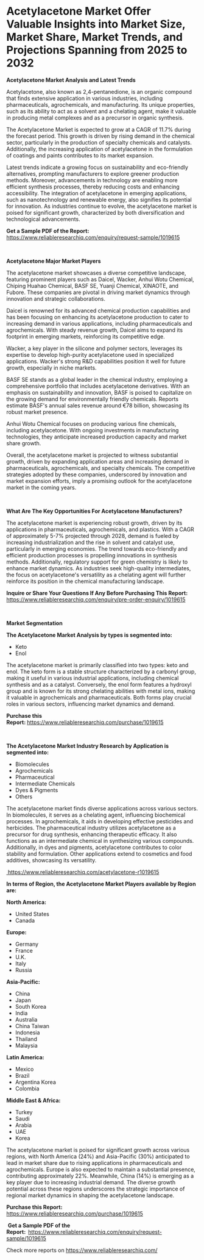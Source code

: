 <p><h1>Acetylacetone Market Offer Valuable Insights into Market Size, Market Share, Market Trends, and Projections Spanning from 2025 to 2032</h1></p><p><strong>Acetylacetone Market Analysis and Latest Trends</strong></p>
<p><p>Acetylacetone, also known as 2,4-pentanedione, is an organic compound that finds extensive application in various industries, including pharmaceuticals, agrochemicals, and manufacturing. Its unique properties, such as its ability to act as a solvent and a chelating agent, make it valuable in producing metal complexes and as a precursor in organic synthesis.</p><p>The Acetylacetone Market is expected to grow at a CAGR of 11.7% during the forecast period. This growth is driven by rising demand in the chemical sector, particularly in the production of specialty chemicals and catalysts. Additionally, the increasing application of acetylacetone in the formulation of coatings and paints contributes to its market expansion. </p><p>Latest trends indicate a growing focus on sustainability and eco-friendly alternatives, prompting manufacturers to explore greener production methods. Moreover, advancements in technology are enabling more efficient synthesis processes, thereby reducing costs and enhancing accessibility. The integration of acetylacetone in emerging applications, such as nanotechnology and renewable energy, also signifies its potential for innovation. As industries continue to evolve, the acetylacetone market is poised for significant growth, characterized by both diversification and technological advancements.</p></p>
<p><strong>Get a Sample PDF of the Report:&nbsp;</strong> <a href="https://www.reliableresearchiq.com/enquiry/request-sample/1019615?utm_campaign=121&utm_medium=2&utm_source=Github&utm_content=ia&utm_term=30012025&utm_id=acetylacetone">https://www.reliableresearchiq.com/enquiry/request-sample/1019615</a></p>
<p>&nbsp;</p>
<p><strong>Acetylacetone Major Market Players</strong></p>
<p><p>The acetylacetone market showcases a diverse competitive landscape, featuring prominent players such as Daicel, Wacker, Anhui Wotu Chemical, Chiping Huahao Chemical, BASF SE, Yuanji Chemical, XINAOTE, and Fubore. These companies are pivotal in driving market dynamics through innovation and strategic collaborations.</p><p>Daicel is renowned for its advanced chemical production capabilities and has been focusing on enhancing its acetylacetone production to cater to increasing demand in various applications, including pharmaceuticals and agrochemicals. With steady revenue growth, Daicel aims to expand its footprint in emerging markets, reinforcing its competitive edge.</p><p>Wacker, a key player in the silicone and polymer sectors, leverages its expertise to develop high-purity acetylacetone used in specialized applications. Wacker's strong R&D capabilities position it well for future growth, especially in niche markets.</p><p>BASF SE stands as a global leader in the chemical industry, employing a comprehensive portfolio that includes acetylacetone derivatives. With an emphasis on sustainability and innovation, BASF is poised to capitalize on the growing demand for environmentally friendly chemicals. Reports estimate BASF's annual sales revenue around €78 billion, showcasing its robust market presence.</p><p>Anhui Wotu Chemical focuses on producing various fine chemicals, including acetylacetone. With ongoing investments in manufacturing technologies, they anticipate increased production capacity and market share growth.</p><p>Overall, the acetylacetone market is projected to witness substantial growth, driven by expanding application areas and increasing demand in pharmaceuticals, agrochemicals, and specialty chemicals. The competitive strategies adopted by these companies, underscored by innovation and market expansion efforts, imply a promising outlook for the acetylacetone market in the coming years.</p></p>
<p>&nbsp;</p>
<p><strong>What Are The Key Opportunities For Acetylacetone Manufacturers?</strong></p>
<p><p>The acetylacetone market is experiencing robust growth, driven by its applications in pharmaceuticals, agrochemicals, and plastics. With a CAGR of approximately 5-7% projected through 2028, demand is fueled by increasing industrialization and the rise in solvent and catalyst use, particularly in emerging economies. The trend towards eco-friendly and efficient production processes is propelling innovations in synthesis methods. Additionally, regulatory support for green chemistry is likely to enhance market dynamics. As industries seek high-quality intermediates, the focus on acetylacetone's versatility as a chelating agent will further reinforce its position in the chemical manufacturing landscape.</p></p>
<p><strong>Inquire or Share Your Questions If Any Before Purchasing This Report:</strong> <a href="https://www.reliableresearchiq.com/enquiry/pre-order-enquiry/1019615?utm_campaign=121&utm_medium=2&utm_source=Github&utm_content=ia&utm_term=30012025&utm_id=acetylacetone">https://www.reliableresearchiq.com/enquiry/pre-order-enquiry/1019615</a></p>
<p>&nbsp;</p>
<p><strong>Market Segmentation</strong></p>
<p><strong>The Acetylacetone Market Analysis by types is segmented into:</strong></p>
<p><ul><li>Keto</li><li>Enol</li></ul></p>
<p><p>The acetylacetone market is primarily classified into two types: keto and enol. The keto form is a stable structure characterized by a carbonyl group, making it useful in various industrial applications, including chemical synthesis and as a catalyst. Conversely, the enol form features a hydroxyl group and is known for its strong chelating abilities with metal ions, making it valuable in agrochemicals and pharmaceuticals. Both forms play crucial roles in various sectors, influencing market dynamics and demand.</p></p>
<p><strong>Purchase this Report:&nbsp;</strong><a href="https://www.reliableresearchiq.com/purchase/1019615?utm_campaign=121&utm_medium=2&utm_source=Github&utm_content=ia&utm_term=30012025&utm_id=acetylacetone">https://www.reliableresearchiq.com/purchase/1019615</a></p>
<p>&nbsp;</p>
<p><strong>The Acetylacetone Market Industry Research by Application is segmented into:</strong></p>
<p><ul><li>Biomolecules</li><li>Agrochemicals</li><li>Pharmaceutical</li><li>Intermediate Chemicals</li><li>Dyes & Pigments</li><li>Others</li></ul></p>
<p><p>The acetylacetone market finds diverse applications across various sectors. In biomolecules, it serves as a chelating agent, influencing biochemical processes. In agrochemicals, it aids in developing effective pesticides and herbicides. The pharmaceutical industry utilizes acetylacetone as a precursor for drug synthesis, enhancing therapeutic efficacy. It also functions as an intermediate chemical in synthesizing various compounds. Additionally, in dyes and pigments, acetylacetone contributes to color stability and formulation. Other applications extend to cosmetics and food additives, showcasing its versatility.</p></p>
<p><a href="https://www.reliableresearchiq.com/acetylacetone-r1019615?utm_campaign=121&utm_medium=2&utm_source=Github&utm_content=ia&utm_term=30012025&utm_id=acetylacetone">&nbsp;https://www.reliableresearchiq.com/acetylacetone-r1019615</a></p>
<p><strong>In terms of Region, the Acetylacetone Market Players available by Region are:</strong></p>
<p>
    <p> <strong> North America: </strong>
        <ul>
            <li>United States</li>
            <li>Canada</li>
        </ul>
        </p> 
    <p> <strong> Europe: </strong>
        <ul>
            <li>Germany</li>
            <li>France</li>
            <li>U.K.</li>
            <li>Italy</li>
            <li>Russia</li>
        </ul>
        </p> 
    <p> <strong> Asia-Pacific: </strong>
        <ul>
            <li>China</li>
            <li>Japan</li>
            <li>South Korea</li>
            <li>India</li>
            <li>Australia</li>
            <li>China Taiwan</li>
            <li>Indonesia</li>
            <li>Thailand</li>
            <li>Malaysia</li>
        </ul>
        </p> 
    <p> <strong> Latin America: </strong>
        <ul>
            <li>Mexico</li>
            <li>Brazil</li>
            <li>Argentina Korea</li>
            <li>Colombia</li>
        </ul>
        </p> 
    <p> <strong> Middle East & Africa: </strong>
        <ul>
            <li>Turkey</li>
            <li>Saudi</li>
            <li>Arabia</li>
            <li>UAE</li>
            <li>Korea</li>
        </ul>
    </p>
    </p>
<p><p>The acetylacetone market is poised for significant growth across various regions, with North America (24%) and Asia-Pacific (30%) anticipated to lead in market share due to rising applications in pharmaceuticals and agrochemicals. Europe is also expected to maintain a substantial presence, contributing approximately 22%. Meanwhile, China (14%) is emerging as a key player due to increasing industrial demand. The diverse growth potential across these regions underscores the strategic importance of regional market dynamics in shaping the acetylacetone landscape.</p></p>
<p><strong>Purchase this Report: </strong><a href="https://www.reliableresearchiq.com/purchase/1019615?utm_campaign=121&utm_medium=2&utm_source=Github&utm_content=ia&utm_term=30012025&utm_id=acetylacetone">https://www.reliableresearchiq.com/purchase/1019615</a></p>
<p>&nbsp;<strong>Get a Sample PDF of the Report:&nbsp;&nbsp;</strong><a href="https://www.reliableresearchiq.com/enquiry/request-sample/1019615?utm_campaign=121&utm_medium=2&utm_source=Github&utm_content=ia&utm_term=30012025&utm_id=acetylacetone">https://www.reliableresearchiq.com/enquiry/request-sample/1019615</a></p>
<p><strong></strong></p>
<p>Check more reports on <a href="https://www.reliableresearchiq.com/?utm_campaign=121&utm_medium=2&utm_source=Github&utm_content=ia&utm_term=30012025&utm_id=acetylacetone">https://www.reliableresearchiq.com/</a></p>